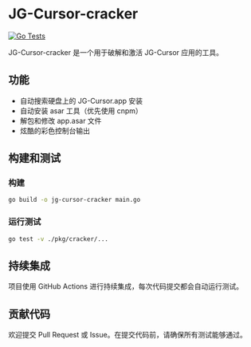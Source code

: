 # JG-Cursor-cracker

[![Go Tests](https://github.com/JSREP/JG-Cursor-cracker/actions/workflows/go-test.yml/badge.svg)](https://github.com/JSREP/JG-Cursor-cracker/actions/workflows/go-test.yml)

JG-Cursor-cracker 是一个用于破解和激活 JG-Cursor 应用的工具。

## 功能

- 自动搜索硬盘上的 JG-Cursor.app 安装
- 自动安装 asar 工具（优先使用 cnpm）
- 解包和修改 app.asar 文件
- 炫酷的彩色控制台输出

## 构建和测试

### 构建

```bash
go build -o jg-cursor-cracker main.go
```

### 运行测试

```bash
go test -v ./pkg/cracker/...
```

## 持续集成

项目使用 GitHub Actions 进行持续集成，每次代码提交都会自动运行测试。

## 贡献代码

欢迎提交 Pull Request 或 Issue。在提交代码前，请确保所有测试能够通过。 